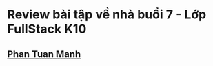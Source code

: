 # Review bài tập về nhà buổi 7 - Lớp FullStack K10

## [Phan Tuan Manh](https://phantuanmanh.github.io/f8-fullstack-k10/Day-7/index.html)
